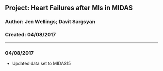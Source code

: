 ##  Project: Heart Failures after MIs in MIDAS       
### Author: Jen Wellings; Davit Sargsyan   
### Created: 04/08/2017   

---
### 04/08/2017 
* Updated data set to MIDAS15